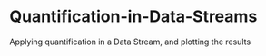 # Quantification-in-Data-Streams
Applying quantification in a Data Stream, and plotting the results
